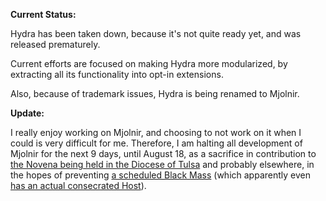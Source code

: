 **Current Status:**

Hydra has been taken down, because it's not quite ready yet, and was released prematurely.

Current efforts are focused on making Hydra more modularized, by extracting all its functionality into opt-in extensions.

Also, because of trademark issues, Hydra is being renamed to Mjolnir.

**Update:**

I really enjoy working on Mjolnir, and choosing to not work on it when I could is very difficult for me. Therefore, I am halting all development of Mjolnir for the next 9 days, until August 18, as a sacrifice in contribution to [the Novena being held in the Diocese of Tulsa](http://cnsnews.com/sites/default/files/documents/Bp%20Slattery%20Letter.pdf) and probably elsewhere, in the hopes of preventing [a scheduled Black Mass](http://oklahomacity.eventful.com/events/black-mass-oklahoma-/E0-001-070800137-7) (which apparently even [has an actual consecrated Host](http://www.ncregister.com/daily-news/prayers-urged-as-black-mass-organizer-claims-consecrated-host/)).
